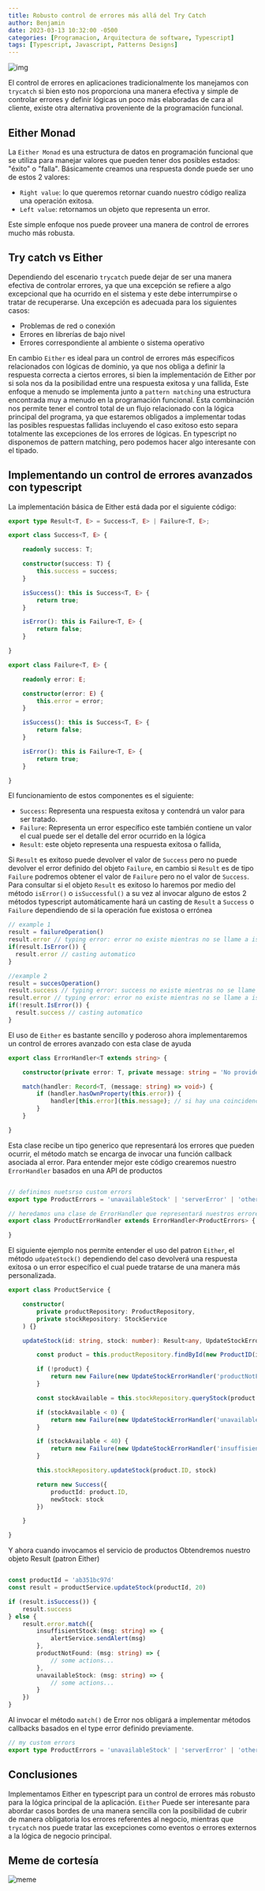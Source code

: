 ```yaml
---
title: Robusto control de errores más allá del Try Catch
author: Benjamin
date: 2023-03-13 10:32:00 -0500
categories: [Programacion, Arquitectura de software, Typescript]
tags: [Typescript, Javascript, Patterns Designs]
---
```


![img](https://i.ibb.co/yFqbm4x/Screenshot-2023-03-13-at-15-33-52.png)

El control de errores en aplicaciones tradicionalmente los manejamos con `trycatch` si bien esto nos proporciona una
manera efectiva y simple de controlar errores y definir lógicas un poco más elaboradas de cara al cliente, existe otra
alternativa proveniente de la programación funcional.

## Either Monad

La `Either Monad` es una estructura de datos en programación funcional que se utiliza para manejar valores que pueden
tener dos posibles estados: "éxito" o "falla". Básicamente creamos una respuesta donde puede ser uno de estos 2 valores:

* `Right value`: lo que queremos retornar cuando nuestro código realiza una operación exitosa.
* `Left value`: retornamos un objeto que representa un error.

Este simple enfoque nos puede proveer una manera de control de errores mucho más robusta.


## Try catch vs Either

Dependiendo del escenario `trycatch` puede dejar de ser una manera efectiva de controlar errores, ya que una excepción
se refiere a algo excepcional que ha ocurrido en el sistema y este debe interrumpirse o tratar de recuperarse.
Una excepción es adecuada para los siguientes casos:

* Problemas de red o conexión
* Errores en librerías de bajo nivel
* Errores correspondiente al ambiente o sistema operativo

En cambio `Either` es ideal para un control de errores más específicos relacionados con lógicas de dominio, ya que nos obliga
a definir la respuesta correcta a ciertos errores, si bien la implementación de Either por si sola nos da la posibilidad
entre una respuesta exitosa y una fallida, Este enfoque a menudo se implementa junto a `pattern matching` una estructura encontrada
muy a menudo en la programación funcional. Esta combinación nos permite tener el control total de un flujo relacionado con la lógica principal
del programa, ya que estaremos obligados a implementar todas las posibles respuestas fallidas incluyendo el caso exitoso
esto separa totalmente las excepciones de los errores de lógicas. En typescript no disponemos de pattern matching,
pero podemos hacer algo interesante con el tipado.

## Implementando un control de errores avanzados con typescript

La implementación básica de Either está dada por el siguiente código:

```typescript
export type Result<T, E> = Success<T, E> | Failure<T, E>;

export class Success<T, E> {

    readonly success: T;

    constructor(success: T) {
        this.success = success;
    }

    isSuccess(): this is Success<T, E> {
        return true;
    }

    isError(): this is Failure<T, E> {
        return false;
    }

}

export class Failure<T, E> {

    readonly error: E;

    constructor(error: E) {
        this.error = error;
    }

    isSuccess(): this is Success<T, E> {
        return false;
    }

    isError(): this is Failure<T, E> {
        return true;
    }

}

```

El funcionamiento de estos componentes es el siguiente:

* `Success`: Representa una respuesta exitosa y contendrá un valor para ser tratado.
* `Failure`: Representa un error específico este también contiene un valor el cual puede ser el detalle del error ocurrido en la lógica
* `Result`: este objeto representa una respuesta exitosa o fallida,

Si `Result` es exitoso puede devolver el valor de `Success` pero no puede devolver el error definido del objeto
`Failure`, en cambio si `Result` es de tipo `Failure` podremos obtener el valor de `Failure` pero no el valor de `Success`.
Para consultar si el objeto `Result` es exitoso lo haremos por medio del método `isError()` o `isSuccessful()` a su vez al
invocar alguno de estos 2 métodos typescript automáticamente hará un casting de `Result` a `Success` o `Failure`
dependiendo de si la operación fue existosa o errónea

```typescript
// example 1
result = failureOperation()
result.error // typing error: error no existe mientras no se llame a isError()
if(result.IsError()) {
  result.error // casting automatico
}

//example 2
result = succesOperation()
result.success // typing error: success no existe mientras no se llame a !isError()
result.error // typing error: error no existe mientras no se llame a isError()
if(!result.IsError()) {
  result.success // casting automatico
}

```
El uso de `Either` es bastante sencillo y poderoso ahora implementaremos un control de errores avanzado con esta clase de ayuda
```typescript
export class ErrorHandler<T extends string> {

    constructor(private error: T, private message: string = 'No provided error message') {}

    match(handler: Record<T, (message: string) => void>) {
        if (handler.hasOwnProperty(this.error)) {
            handler[this.error](this.message); // si hay una coincidencia ejecutará el método callback
        }
    }

}
```
Esta clase recibe un tipo generico que representará los errores que pueden ocurrir, el método match se encarga de invocar
una función callback asociada al error. Para entender mejor este código crearemos nuestro `ErrorHandler` basados en una API de productos

```typescript

// definimos nuetsrso custom errors
export type ProductErrors = 'unavailableStock' | 'serverError' | 'otherError'

// heredamos una clase de ErrorHandler que representará nuestros errores
export class ProductErrorHandler extends ErrorHandler<ProductErrors> {

}

```
El siguiente ejemplo nos permite entender el uso del patron `Either`, el método `udpateStock()` dependiendo del caso
devolverá una respuesta exitosa o un error específico el cual puede tratarse de una manera más personalizada.
```typescript
export class ProductService {

    constructor(
        private productRepository: ProductRepository,
        private stockRepository: StockService
    ) {}

    updateStock(id: string, stock: number): Result<any, UpdateStockErrorHandler> {

        const product = this.productRepository.findById(new ProductID(id))

        if (!product) {
            return new Failure(new UpdateStockErrorHandler('productNotFound', `Product(id=${id}) Not found`))
        }

        const stockAvailable = this.stockRepository.queryStock(product.ID)

        if (stockAvailable < 0) {
            return new Failure(new UpdateStockErrorHandler('unavailableStock', `Product(id=${id}) stock unavailable!!!`))
        }

        if (stockAvailable < 40) {
            return new Failure(new UpdateStockErrorHandler('insuffisientStock', `Product(id=${id}) stock cannot be updated`))
        }

        this.stockRepository.updateStock(product.ID, stock)

        return new Success({
            productId: product.ID,
            newStock: stock
        })

    }

}
```
Y ahora cuando invocamos el servicio de productos Obtendremos nuestro objeto Result (patron Either)

```typescript

const productId = 'ab351bc97d'
const result = productService.updateStock(productId, 20)

if (result.isSuccess()) {
    result.success
} else {
    result.error.match({
        insuffisientStock:(msg: string) => {
            alertService.sendAlert(msg)
        },
        productNotFound: (msg: string) => {
            // some actions...
        },
        unavailableStock: (msg: string) => {
            // some actions...
        }
    })
}

```
Al invocar el método `match()` de Error nos obligará a implementar métodos callbacks basados en el type error definido previamente.

```typescript
// my custom errors
export type ProductErrors = 'unavailableStock' | 'serverError' | 'otherError'
```

## Conclusiones

Implementamos Either en typescript para un control de errores más robusto para la lógica principal de la aplicación.
`Either` Puede ser interesante para abordar casos bordes de una manera sencilla con la posibilidad de cubrir de manera
obligatoria los errores referentes al negocio, mientras que `trycatch` nos puede tratar las excepciones como eventos
o errores externos a la lógica de negocio principal.

## Meme de cortesía
![meme](https://i.ibb.co/rsm5f96/Screenshot-2023-03-13-at-15-27-29.png)
